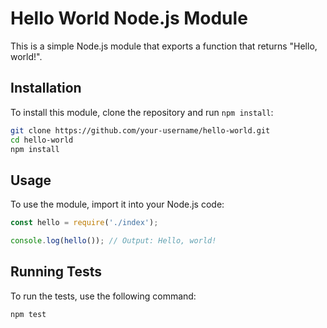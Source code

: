 # Hello World Node.js Module

This is a simple Node.js module that exports a function that returns "Hello, world!".

## Installation

To install this module, clone the repository and run `npm install`:

```bash
git clone https://github.com/your-username/hello-world.git
cd hello-world
npm install
```

## Usage

To use the module, import it into your Node.js code:

```javascript
const hello = require('./index');

console.log(hello()); // Output: Hello, world!
```

## Running Tests

To run the tests, use the following command:

```bash
npm test
```